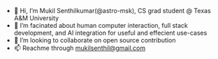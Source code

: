 - 👋 Hi, I’m Mukil Senthilkumar(@astro-msk), CS grad student @ Texas A&M University
- 👀 I’m facinated about human computer interaction, full stack development, and AI integration for useful and effecient use-cases
- 💞️ I’m looking to collaborate on open source contribution
- 📫 Reachme through mukilsenthil@gmail.com
<!---
astro-msk/astro-msk is a ✨ special ✨ repository because its `README.md` (this file) appears on your GitHub profile.
You can click the Preview link to take a look at your changes.
--->
